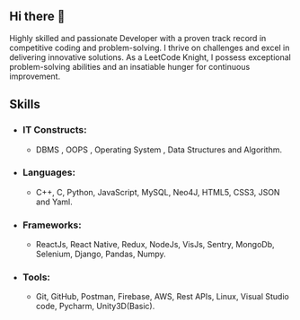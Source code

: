 ## Hi there 👋
Highly skilled and passionate Developer with a proven track record in competitive coding and problem-solving. I thrive on challenges and excel in delivering innovative solutions.
As a LeetCode Knight, I possess exceptional problem-solving abilities and an insatiable hunger for continuous improvement.

## Skills
- ### IT Constructs:
  - DBMS , OOPS , Operating System , Data Structures and Algorithm.
- ### Languages:
  -  C++, C, Python, JavaScript, MySQL, Neo4J, HTML5, CSS3, JSON and Yaml.
- ### Frameworks:
  - ReactJs, React Native, Redux, NodeJs, VisJs, Sentry, MongoDb, Selenium, Django, Pandas, Numpy.
- ### Tools:
  -  Git, GitHub, Postman, Firebase, AWS, Rest APIs, Linux, Visual Studio code, Pycharm, Unity3D(Basic).

<!--
**Punit611/punit611** is a ✨ _special_ ✨ repository because its `README.md` (this file) appears on your GitHub profile.

Here are some ideas to get you started:

- 🔭 I’m currently working on ...
- 🌱 I’m currently learning ...
- 👯 I’m looking to collaborate on ...
- 🤔 I’m looking for help with ...
- 💬 Ask me about ...
- 📫 How to reach me: ...
- 😄 Pronouns: ...
- ⚡ Fun fact: ...
-->

